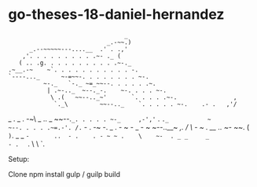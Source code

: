 # go-theses-18-daniel-hernandez

                                     _
                                _.-~~.)
          _.--~~~~~---....__  .' . .,'
        ,'. . . . . . . . . .~- ._ (
       ( .. .g. . . . . . . . . . .~-._
    .~__.-~    ~`. . . . . . . . . . . -.
    `----..._      ~-=~~-. . . . . . . . ~-.
              ~-._   `-._ ~=_~~--. . . . . .~.
               | .~-.._  ~--._-.    ~-. . . . ~-.
                \ .(   ~~--.._~'       `. . . . .~-.                ,
                 `._\         ~~--.._    `. . . . . ~-.    .- .   ,'/
 _  . _ . -~\        _ ..  _          ~~--.`_. . . . . ~-_     ,-','`  .
              ` ._           ~                ~--. . . . .~=.-'. /. `
        - . -~            -. _ . - ~ - _   - ~     ~--..__~ _,. /   \  - ~
               . __ ..                   ~-               ~~_. (  `
 )`. _ _               `-       ..  - .    . - ~ ~ .    \    ~-` ` `  `. _
       _     _                                      - .  `  .   \  \ `.


Setup:

Clone
npm install
gulp / guilp build